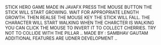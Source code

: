 STICK HERO GAME MADE IN JAVAFX
PRESS THE MOUSE BUTTON THE STICK WILL START GROWING.
WAIT FOR APPROPRIATE LENGTH GROWTH.
THEN REALSE THE MOUSE KEY THE STICK WILL FALL.
THE CHARACTER WILL START WALKING WHEN THE CHARCTER IS WALKING YOU CAN CLICK THE MOUSE TO INVERT IT TO COLLECT CHERRIES.
TRY NOT TO COLLIDE WITH THE PILLAR ..
MADE BY : SAMBHAV GAUTAM
ADDITIONAL FEATURES ARE UDNER DEVELOPMENT ..
